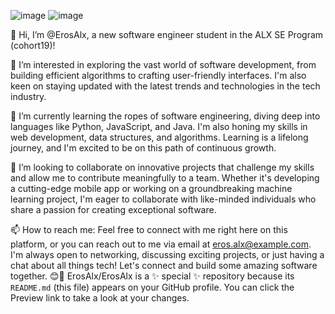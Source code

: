 ![image](https://github.com/ErosAlx/ErosAlx/assets/140129539/e119139c-7ce4-4a48-a872-e5ddc1ffd91d)
![image](https://github.com/ErosAlx/ErosAlx/assets/140129539/97c31d8d-0577-4fd6-95c5-0843589f6c2d)


👋 Hi, I’m @ErosAlx, a new software engineer student in the ALX SE Program (cohort19)!

👀 I’m interested in exploring the vast world of software development, from building efficient algorithms to crafting user-friendly interfaces. I'm also keen on staying updated with the latest trends and technologies in the tech industry.

🌱 I’m currently learning the ropes of software engineering, diving deep into languages like Python, JavaScript, and Java. I'm also honing my skills in web development, data structures, and algorithms. Learning is a lifelong journey, and I'm excited to be on this path of continuous growth.

💞️ I’m looking to collaborate on innovative projects that challenge my skills and allow me to contribute meaningfully to a team. Whether it's developing a cutting-edge mobile app or working on a groundbreaking machine learning project, I'm eager to collaborate with like-minded individuals who share a passion for creating exceptional software.

📫 How to reach me: Feel free to connect with me right here on this platform, or you can reach out to me via email at eros.alx@example.com. I'm always open to networking, discussing exciting projects, or just having a chat about all things tech! Let's connect and build some amazing software together. 😊🚀
ErosAlx/ErosAlx is a ✨ special ✨ repository because its `README.md` (this file) appears on your GitHub profile.
You can click the Preview link to take a look at your changes.
